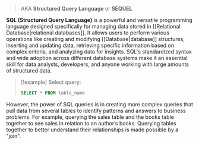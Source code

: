 > AKA **Structured Query Language** or **SEQUEL**

**SQL (Structured Query Language)** is a powerful and versatile programming language designed specifically for managing data stored in [[Relational Database|relational databases]]. It allows users to perform various operations like creating and modifying [[Database|database]] structures, inserting and updating data, retrieving specific information based on complex criteria, and analyzing data for insights. SQL's standardized syntax and wide adoption across different database systems make it an essential skill for data analysts, developers, and anyone working with large amounts of structured data.

> [!example]
> Select query:
> 
> ```sql
> SELECT * FROM table_name
> ```

However, the power of SQL queries is in creating more complex queries that pull data from several tables to identify patterns and answers to business problems. For example, querying the sales table and the books table together to see sales in relation to an author’s books. Querying tables together to better understand their relationships is made possible by a "join".